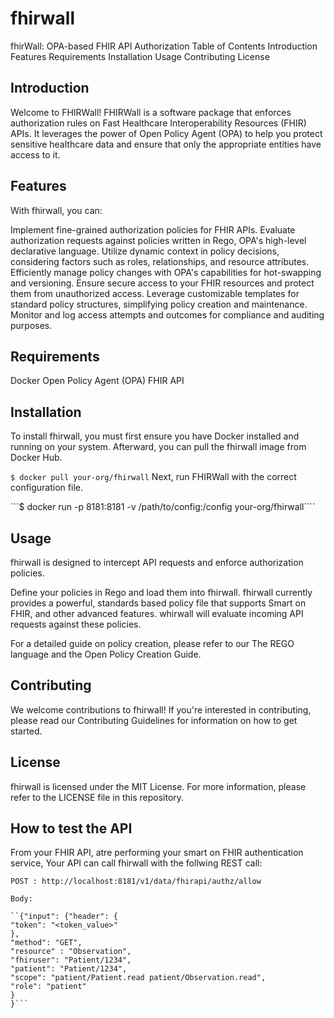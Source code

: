 # fhirwall
fhirWall: OPA-based FHIR API Authorization
Table of Contents
Introduction
Features
Requirements
Installation
Usage
Contributing
License
## Introduction
Welcome to FHIRWall! FHIRWall is a software package that enforces authorization rules on Fast Healthcare Interoperability Resources (FHIR) APIs. It leverages the power of Open Policy Agent (OPA) to help you protect sensitive healthcare data and ensure that only the appropriate entities have access to it.

## Features
With fhirwall, you can:

Implement fine-grained authorization policies for FHIR APIs.
Evaluate authorization requests against policies written in Rego, OPA's high-level declarative language.
Utilize dynamic context in policy decisions, considering factors such as roles, relationships, and resource attributes.
Efficiently manage policy changes with OPA's capabilities for hot-swapping and versioning.
Ensure secure access to your FHIR resources and protect them from unauthorized access.
Leverage customizable templates for standard policy structures, simplifying policy creation and maintenance.
Monitor and log access attempts and outcomes for compliance and auditing purposes.

## Requirements
Docker
Open Policy Agent (OPA)
FHIR API

## Installation
To install fhirwall, you must first ensure you have Docker installed and running on your system. Afterward, you can pull the fhirwall image from Docker Hub.

```$ docker pull your-org/fhirwall```
Next, run FHIRWall with the correct configuration file.

```$ docker run -p 8181:8181 -v /path/to/config:/config your-org/fhirwall````

## Usage
fhirwall is designed to intercept API requests and enforce authorization policies.

Define your policies in Rego and load them into fhirwall.  fhirwall currently provides a powerful, standards based policy file that supports Smart on FHIR, and other advanced features. 
whirwall will evaluate incoming API requests against these policies.

For a detailed guide on policy creation, please refer to our The REGO language and the Open Policy Creation Guide.

## Contributing
We welcome contributions to fhirwall! If you're interested in contributing, please read our Contributing Guidelines for information on how to get started.

## License
fhirwall is licensed under the MIT License. For more information, please refer to the LICENSE file in this repository.

## How to test the API
From your FHIR API, atre performing your smart on FHIR authentication service, Your API can call fhirwall with the follwing REST call: 
```
POST : http://localhost:8181/v1/data/fhirapi/authz/allow

Body:

``{"input": {"header": {
"token": "<token_value>"
},
"method": "GET",
"resource" : "Observation",
"fhiruser": "Patient/1234",
"patient": "Patient/1234",
"scope": "patient/Patient.read patient/Observation.read",
"role": "patient"
}
}```



